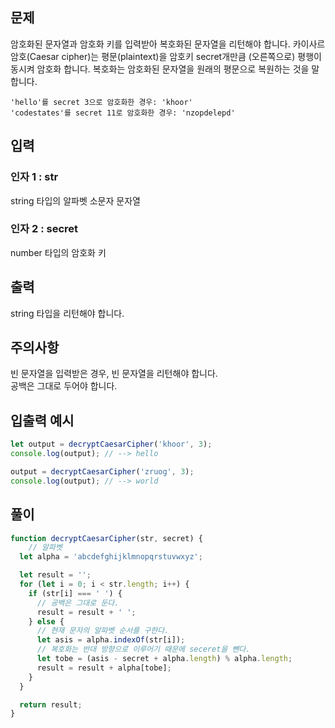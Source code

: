 ## 문제

암호화된 문자열과 암호화 키를 입력받아 복호화된 문자열을 리턴해야 합니다.
카이사르 암호(Caesar cipher)는 평문(plaintext)을 암호키 secret개만큼 (오른쪽으로) 평행이동시켜 암호화 합니다. 복호화는 암호화된 문자열을 원래의 평문으로 복원하는 것을 말합니다.

```
'hello'를 secret 3으로 암호화한 경우: 'khoor'
'codestates'를 secret 11로 암호화한 경우: 'nzopdelepd'
```

## 입력

### 인자 1 : str

string 타입의 알파벳 소문자 문자열

### 인자 2 : secret

number 타입의 암호화 키

## 출력

string 타입을 리턴해야 합니다.

## 주의사항

빈 문자열을 입력받은 경우, 빈 문자열을 리턴해야 합니다.  
공백은 그대로 두어야 합니다.

## 입출력 예시

```javascript
let output = decryptCaesarCipher('khoor', 3);
console.log(output); // --> hello

output = decryptCaesarCipher('zruog', 3);
console.log(output); // --> world
```

## 풀이
```javascript
function decryptCaesarCipher(str, secret) {
    // 알파벳
  let alpha = 'abcdefghijklmnopqrstuvwxyz';

  let result = '';
  for (let i = 0; i < str.length; i++) {
    if (str[i] === ' ') {
      // 공백은 그대로 둔다.
      result = result + ' ';
    } else {
      // 현재 문자의 알파벳 순서를 구한다.
      let asis = alpha.indexOf(str[i]);
      // 복호화는 반대 방향으로 이루어기 때문에 seceret을 뺀다.
      let tobe = (asis - secret + alpha.length) % alpha.length;
      result = result + alpha[tobe];
    }
  }

  return result;
}

```
